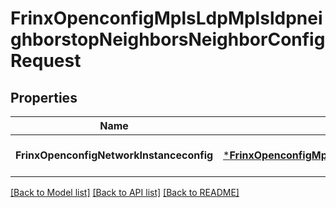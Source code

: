 # FrinxOpenconfigMplsLdpMplsldpneighborstopNeighborsNeighborConfigRequest

## Properties
Name | Type | Description | Notes
------------ | ------------- | ------------- | -------------
**FrinxOpenconfigNetworkInstanceconfig** | [***FrinxOpenconfigMplsLdpMplsldpneighborstopNeighborsNeighborConfig**](frinx.openconfig.mpls.ldp.mplsldpneighborstop.neighbors.neighbor.Config.md) |  | [optional] [default to null]

[[Back to Model list]](../README.md#documentation-for-models) [[Back to API list]](../README.md#documentation-for-api-endpoints) [[Back to README]](../README.md)


